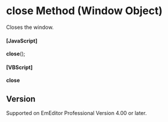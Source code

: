 # close Method (Window Object)

Closes the window.

#### \[JavaScript\]

**close**();

#### \[VBScript\]

**close**

## Version

Supported on EmEditor Professional Version 4.00 or later.
